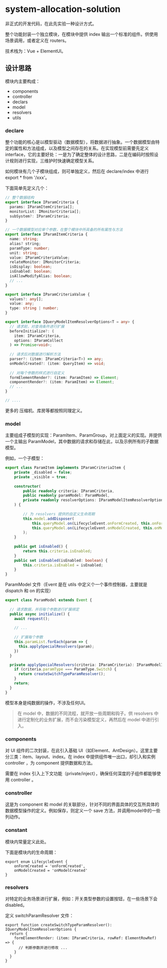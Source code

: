 # system-allocation-solution
非正式的开发代码，在此先实验一种设计方式。

整个功能封装一个独立模块，在模块中提供 index 输出一个标准的组件。供使用场景调用，或者定义在 routers。

技术栈为：Vue + ElementUI。



## 设计思路

模块内主要构成：

- components
- controller
- declars
- model
- resolvers
- utils


### declare

整个功能的核心是以模型驱动（数据模型），将数据进行抽象。一个数据模型由特定的属性和方法组成，以及模型之间存在的关系。在实现模型前需要先定义 interface，它的主要好处：一是为了确定整体的设计思路，二是在编码时按照设计规则进行实现，三维护时快速确定模型关系。

如何模块有几个子模块组成，则可单独定义，然后在 declare/index 中进行 export * from '/xxx'。

下面简单先定义几个：

```ts
// 整个数据结构
export interface IParamCriteria {
  params: IParamItemCriteria[];
  monitorList: IMonitorCriteria[];
  subSystem?: IParamCriteria;
}

// 一个数据模型对应单个参数，在整个模块中所具备的所有属性与方法
export interface IParamItemCriteria {
  name: string;
  alias? string;
  paramType: number;
  unit: string;
  value: IParamCriteriaValue;
  relateMonitor: IMonitorCriteria;
  isDisplay: boolean;
  isEnabled: boolean;
  isAllowModifyAlias: boolean;
  // ...
}

export interface IParamCriteriaValue {
  values?: any[];
  value: any;
  type: string | number;
}

export interface IQueryModelItemResolverOptions<T = any> {
  // 请求前，对查询条件进行扩展
  beforeInitialize?: (
    item: IParamCriteria,
    options: IParamCollect
  ) => Promise<void>;
  
  // 请求后对数据进行解析方法
  parser?: (item: IParamCriteria<T>) => any;
  onModelCreated?: (item: QueryItem) => void;
  
  // 对每个参数的样式进行自定义
  formElementRender?: (item: ParamItem) => Element;
  componentRender?: (item: ParamItem) => Element;
  // ...
}

// ....
```

更多的 压缩机、库房等都按照同理定义。


### model

主要组成子模型的实现：ParamItem、ParamGroup，对上面定义的实现。并提供一个主输出 ParamModel，其中数据的请求和存储在此，以及示例所有的子数据模型。

例如，一个子模型：
```ts
export class ParamItem implements IParamCriteriaItem {
    private _disabled = false;
    private _visible = true;
    
    constructor(
        public readonly criteria: IParamCriteria,
        public readonly paramModel: ParamModel,
        private readonly resolverOptions: IParamModelItemResolverOptions = {}
    ) {
    
        // 为 resolvers 提供的自定义生命周期
        this.model.addDisposer(
            this.queryModel.on(LifecycleEvent.onFormCreated, this.onFormCreated),
            this.queryModel.on(LifecycleEvent.onModelCreated, this.onModelCreated)
        );
    }
    
    public get isEnabled() {
        return this.criteria.isEnabled;
    }
    public set isEnabled(isEnabled: boolean) {
        this.criteria.isEnabled = isEnabled;
    }
}
```

ParamModel 文件（Event 是在 utils 中定义个一个事件控制器，主要就是 dispatch 和 on 的实现）
```ts
export class ParamModel extends Event {
  
  // 请求数据，并将每个参数进行扩展绑定
  public async initialize() {
    await request();
    
    // ...
    
    // 扩展每个参数
    this.paramList.forEach(param => {
      this.applySpecialResolvers(param);
    })
  }

  private applySpecialResolvers(criteria: IParamCriteria): IParamModelItemResolverOptions {
    if (criteria.paramType === ParamType.Switch) {
      return createSwitchTypeParamResolver();
    }
    return;
  }
}
```

模型本身是纯数据的操作，不涉及任何UI。

> 在 model 中，数据的不同流程，就开放一些周期和钩子。供 resolvers 中进行定制化的业务扩展，而不会污染模型定义，再然后在 model 中进行引入。



### components

对 UI 组件的二次封装，在此引入基础 UI（如Element、AntDesign）。这里主要分三类：item、layout、index。在 index 中提供组件唯一出口，却引入和实例 controller ，为 component 提供数据和方法。

需要在 index 引入上下文功能（private/inject），确保任何深度的子组件都能够使用 controller 。



### constroller

这是为 component 和 model 的关联部分，针对不同的界面具体的交互所具体的数据模型操作的定义。例如保存，则定义一个 save 方法，并调用model中的一些列动作。



### constant

模块内常量定义此处。

下面是模块内的生命周期：
```
export enum LifecycleEvent {
    onFormCreated = 'onFormCreated',
    onModelCreated = 'onModelCreated'
}
```


### resolvers

对特定的业务场景进行扩展，例如：开关类型参数的设置按钮，在一些场景下会 disabled。

定义 switchParamResolver 文件：
```
export function createSwitchTypeParamResolver(): IQueryModelItemResolverOptions {
  return {
    formElementRender: (item: IParamCriteria, rowRef: ElementRowRef) => {
      // 判断参数并进行修改 ...
    }
  }
}
```
